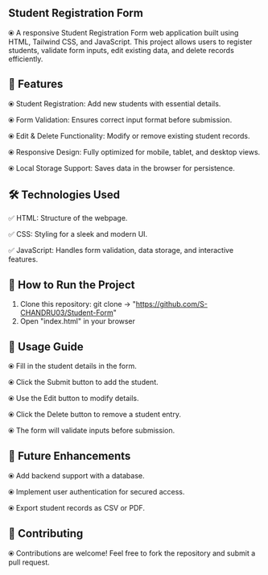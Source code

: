 ## Student Registration Form

⦿ A responsive Student Registration Form web application built using HTML, Tailwind CSS, and JavaScript. This project allows users to register students, validate form inputs, edit existing data, and delete 
   records efficiently.

## 🚀 Features

⦿ Student Registration: Add new students with essential details.

⦿ Form Validation: Ensures correct input format before submission.

⦿ Edit & Delete Functionality: Modify or remove existing student records.

⦿ Responsive Design: Fully optimized for mobile, tablet, and desktop views.

⦿ Local Storage Support: Saves data in the browser for persistence.

## 🛠️ Technologies Used

✅ HTML: Structure of the webpage.

✅ CSS: Styling for a sleek and modern UI.

✅ JavaScript: Handles form validation, data storage, and interactive features.

## 🎯 How to Run the Project

1. Clone this repository: git clone -> "https://github.com/S-CHANDRU03/Student-Form"
2. Open "index.html" in your browser

## 🎯 Usage Guide

⦿ Fill in the student details in the form.

⦿ Click the Submit button to add the student.

⦿ Use the Edit button to modify details.

⦿ Click the Delete button to remove a student entry.

⦿ The form will validate inputs before submission.

## 🚀 Future Enhancements

⦿ Add backend support with a database.

⦿ Implement user authentication for secured access.

⦿ Export student records as CSV or PDF.

## 🤝 Contributing

⦿ Contributions are welcome! Feel free to fork the repository and submit a pull request.
